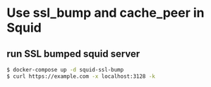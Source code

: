 # Use ssl_bump and cache_peer in Squid

## run SSL bumped squid server

```sh
$ docker-compose up -d squid-ssl-bump
$ curl https://example.com -x localhost:3128 -k
```
